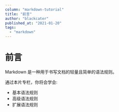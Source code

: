 ```yaml
---
column: "markdown-tutorial"
title: "前言"
author: "blackcater"
published_at: "2021-01-20"
tags:
  - "markdown"
---
```


# 前言

Markdown 是一种用于书写文档的轻量且简单的语法规则。

通过本片专栏，你将会学会:

- 基本语法规则
- 高级语法规则
- 扩展语法规则
